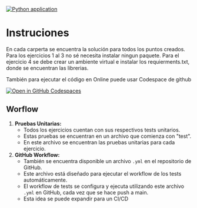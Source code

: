 [![Python application](https://github.com/Frorozcoloa/GBM/actions/workflows/python-app.yml/badge.svg)](https://github.com/Frorozcoloa/GBM/actions/workflows/python-app.yml)

# Instruciones

En cada carperta se encuentra la solución para todos los puntos creados. Para los ejercicios 1 al 3 no sé necesita instalar ningun paquete. Para el ejercicio 4 se debe crear un ambiente virtual e instalar los requierments.txt, donde se encuentran las librerias.

También para ejecutar el código en Online puede usar Codespace de github

[![Open in GitHub Codespaces](https://github.com/codespaces/badge.svg)](https://codespaces.new/Frorozcoloa/GBM)

## Worflow

1. **Pruebas Unitarias:**
   * Todos los ejercicios cuentan con sus respectivos tests unitarios.
   * Estas pruebas se encuentran en un archivo que comienza con "test".
   * En este archivo se encuentran las pruebas unitarias para cada ejercicio.
2. **GitHub Workflow:**
   * También se encuentra disponible un archivo `.yml` en el repositorio de GitHub.
   * Este archivo está diseñado para ejecutar el workflow de los tests automáticamente.
   * El workflow de tests se configura y ejecuta utilizando este archivo `.yml` en GitHub, cada vez que se hace push a main.
   * Esta idea se puede expandir para un CI/CD
